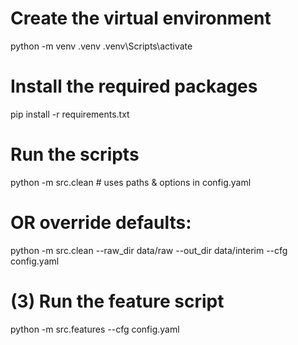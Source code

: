 # Create the virtual environment
python -m venv .venv
.venv\Scripts\activate

# Install the required packages
pip install -r requirements.txt

# Run the scripts

python -m src.clean # uses paths & options in config.yaml

# OR override defaults:

python -m src.clean --raw_dir data/raw --out_dir data/interim --cfg config.yaml

# (3) Run the feature script

python -m src.features --cfg config.yaml

